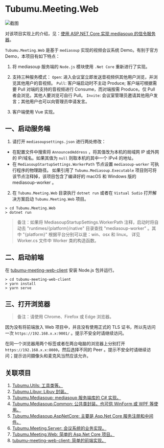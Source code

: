 # Tubumu.Meeting.Web

![截图](http://blog.tubumu.com/postimages/mediasoup-01/004.jpg)

对该项目实现上的介绍，见：[使用 ASP.NET Core 实现 mediasoup 的信令服务器](https://blog.tubumu.com/2020/05/05/mediasoup-01/)。

`Tubumu.Meeting.Web` 是基于 `mediasoup` 实现的视频会议系统 Demo。有别于官方 Demo，本项目有如下特点：

1. 将 mediasoup 服务端的 `Node.js` 模块使用 `.Net Core` 重新进行了实现。
2. 支持三种服务模式：
`Open`: 进入会议室立即发送音视频供其他用户浏览，并浏览其他用户的音视频。
`Pull`: 客户端启动时不主动 Produce; 客户端可根据需要 Pull 对端的支持的音视频进行 Consume，而对端按需 Produce。仅 Pull 者会浏览。其他人要浏览可自行 Pull。
`Invite`: 会议室管理员邀请其他用户发言；其他用户也可以向管理员申请发言。

3. 客户端使用 Vue 实现。

## 一、启动服务端

1. 请打开 `mediasoupsettings.json` 进行两处修改：

- 在配置文件中搜索将 `AnnouncedAddress` ，将其值改为本机的局域网 IP 或外网的 IP/域名。如果其值为 `null` 则取本机的其中一个 IPv4 的地址。
- 在 `MediasoupStartupSettings.WorkerPath` 节点设置 `mediasoup-worker` 可执行程序的物理路径。 如果引用了 `Tubumu.Mediasoup.Executable` 项目则可将该节点注释掉，该项目包含了编译好的 macOS 和 Windows 版的 mediasoup-worker 。

2. 在 `Tubumu.Meeting.Web` 目录执行 `dotnet run` 或者在 `Vistual Sudio` 打开解决方案启动 `Tubumu.Meeting.Web` 项目。

``` shell
> cd Tubumu.Meeting.Web
> dotnet run
```

> 备注：如果将 MediasoupStartupSettings.WorkerPath 注释，启动时将自动去 "runtimes/{platform}/native" 目录查找 "mediasoup-worker" 。其中 "{platform}" 根据平台分别可以是：win、osx 和 linux。 详见 Worker.cs 文件中 Worker 类的构造函数。

## 二、启动前端

在 [tubumu-meeting-web-client](https://github.com/albyho/Tubumu.Mediasoup/tubumu-meeting-web-client) 安装 Node.js 包并运行。

``` shell
> cd tubumu-meeting-web-client
> yarn install
> yarn serve
```

## 三、打开浏览器

>备注：请使用 Chrome、Firefox 或 Edge 浏览器。

因为没有将前端放入 Web 项目中，并且没有使用正式的 TLS 证书，所以先访问一次 `https://192.168.x.x:9001/` 。提示不安全时请继续访问。

在同一个浏览器用两个标签或者在两台电脑的浏览器上分别打开 `https://192.168.x.x:8080`，然后选择不同的 Peer 。提示不安全时请继续访问；提示访问摄像头和麦克风当然应该允许。

## 关联项目

1. [Tubumu.Utils: 工具类等。](https://github.com/albyho/Tubumu.Mediasoup/Tubumu.Utils)
2. [Tubumu.Libuv: Libuv 封装。](https://github.com/albyho/Tubumu.Mediasoup/Tubumu.Libuv)
3. [Tubumu.Mediasoup: mediasoup 服务端库的 C# 实现。](https://github.com/albyho/Tubumu.Mediasoup/Tubumu.Mediasoup)
4. [Tubumu.Mediasoup.Common: 公共类封装。也可供 WinForm 或 WPF 等使用。](https://github.com/albyho/Tubumu.Mediasoup/Tubumu.Mediasoup.Common)
5. [Tubumu.Mediasoup.AspNetCore: 主要是 Asp.Net Core 服务注册和中间件。](https://github.com/albyho/Tubumu.Mediasoup/Tubumu.Mediasoup.AspNetCore)
6. [Tubumu.Meeting.Server: 会议系统的业务实现。](https://github.com/albyho/Tubumu.Mediasoup/Tubumu.Meeting.Server)
7. [Tubumu.Meeting.Web: 简单的 Asp.Net Core 项目。](https://github.com/albyho/Tubumu.Mediasoup/Tubumu.Meeting.Web)
8. [tubumu-meeting-web-client: 简单的前端实现。](https://github.com/albyho/Tubumu.Mediasoup/tubumu-meeting-web-client)
